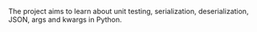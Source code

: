 The project aims to learn about unit testing, serialization, deserialization, JSON, args and kwargs in Python.
